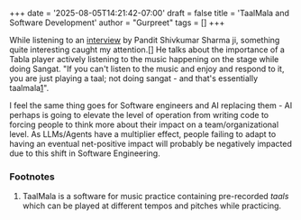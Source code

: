 +++
date = '2025-08-05T14:21:42-07:00'
draft = false
title = 'TaalMala and Software Development'
author = "Gurpreet"
tags = []
+++

While listening to an [interview](https://player.darbar.org/videos/shivkumar-sharma-in-conversation) by Pandit Shivkumar Sharma ji, something quite interesting caught my attention.[]
He talks about the importance of a Tabla player actively listening to the music happening on the stage while doing Sangat. "If you can't listen to the music and enjoy and respond to it, you are just playing a taal; not doing sangat - and that's essentially taalmala[1](#footnotes)".

I feel the same thing goes for Software engineers and AI replacing them - AI perhaps is going to elevate the level of operation from writing code to forcing people to think more about their impact on a team/organizational level. As LLMs/Agents have a multiplier effect, people failing to adapt to having an eventual net-positive impact will probably be negatively impacted due to this shift in Software Engineering.

### Footnotes

1. TaalMala is a software for music practice containing pre-recorded _taals_ which can be played at different tempos and pitches while practicing.
